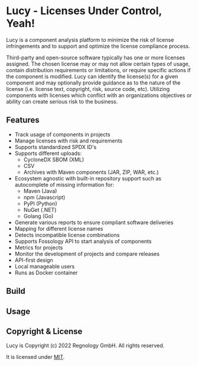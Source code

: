 # Lucy - Licenses Under Control, Yeah!
Lucy is a component analysis platform to minimize the risk of license infringements and to support and optimize the license compliance process.

Third-party and open-source software typically has one or more licenses assigned. The chosen license may or may not allow certain types of usage, contain distribution requirements or limitations, or require specific actions if the component is modified. Lucy can identify the license(s) for a given component and may optionally provide guidance as to the nature of the license (i.e. license text, copyright, risk, source code, etc). Utilizing components with licenses which conflict with an organizations objectives or ability can create serious risk to the business.

## Features
- Track usage of components in projects
- Manage licenses with risk and requirements
- Supports standardized SPDX ID's
- Supports different uploads:
  - CycloneDX SBOM (XML)
  - CSV
  - Archives with Maven components (JAR, ZIP, WAR, etc.)
- Ecosystem agnostic with built-in repository support such as autocomplete of missing information for:
  - Maven (Java)
  - npm (Javascript)
  - PyPI (Python)
  - NuGet (.NET)
  - Golang (Go)
- Generate various reports to ensure compliant software deliveries
- Mapping for different license names
- Detects incompatible license combinations
- Supports Fossology API to start analysis of components
- Metrics for projects
- Monitor the development of projects and compare releases
- API-first design
- Local manageable users
- Runs as Docker container

## Build

## Usage

## Copyright & License
Lucy is Copyright (c) 2022 Regnology GmbH. All rights reserved.

It is licensed under [MIT](../blob/master/LICENSE).
